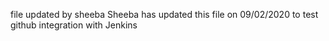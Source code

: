 file updated by sheeba
Sheeba has updated this file on 09/02/2020 to test github integration with Jenkins

